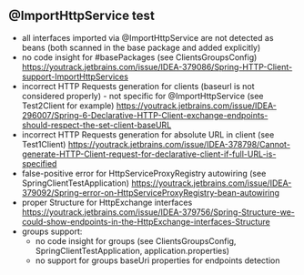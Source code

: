 ## @ImportHttpService test

- all interfaces imported via @ImportHttpService are not detected as beans (both scanned in the base package and added explicitly)
- no code insight for #basePackages (see ClientsGroupsConfig)
  https://youtrack.jetbrains.com/issue/IDEA-379086/Spring-HTTP-Client-support-ImportHttpServices
- incorrect HTTP Requests generation for clients (baseurl is not considered properly) - not specific for @ImportHttpService (see Test2Client for example)
  https://youtrack.jetbrains.com/issue/IDEA-296007/Spring-6-Declarative-HTTP-Client-exchange-endpoints-should-respect-the-set-client-baseURL
- incorrect HTTP Requests generation for absolute URL in client (see Test1Client)
  https://youtrack.jetbrains.com/issue/IDEA-378798/Cannot-generate-HTTP-Client-request-for-declarative-client-if-full-URL-is-specified
- false-positive error for HttpServiceProxyRegistry autowiring (see SpringClientTestApplication)
  https://youtrack.jetbrains.com/issue/IDEA-379092/Spring-error-on-HttpServiceProxyRegistry-bean-autowiring
- proper Structure for HttpExchange interfaces https://youtrack.jetbrains.com/issue/IDEA-379756/Spring-Structure-we-could-show-endpoints-in-the-HttpExchange-interfaces-Structure
- groups support:
   -  no code insight for groups (see ClientsGroupsConfig, SpringClientTestApplication, application.properties)
   -  no support for groups baseUri properties for endpoints detection